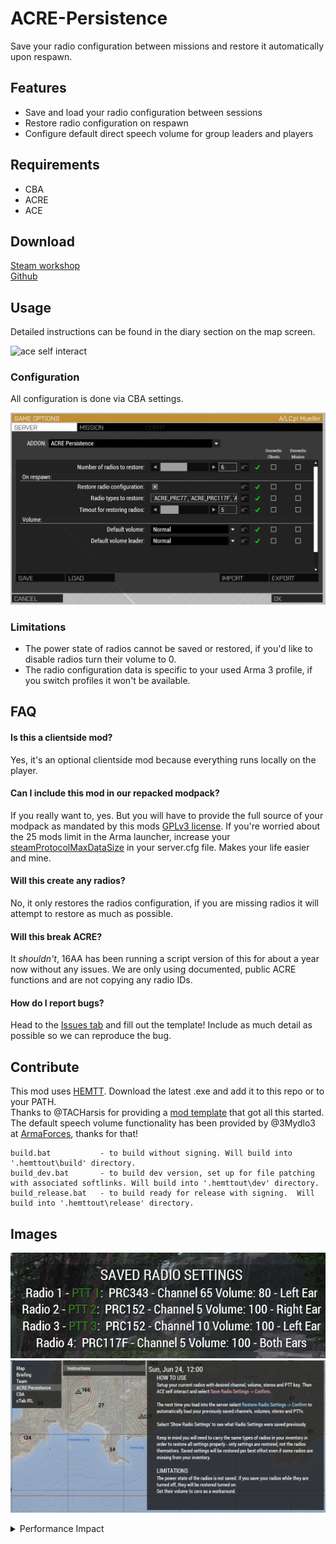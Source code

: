 # ACRE-Persistence
Save your radio configuration between missions and restore it automatically upon respawn.

## Features
- Save and load your radio configuration between sessions
- Restore radio configuration on respawn
- Configure default direct speech volume for group leaders and players

## Requirements
- CBA
- ACRE
- ACE
  
## Download
[Steam workshop](https://steamcommunity.com/sharedfiles/filedetails/?id=3043180500)  
[Github](https://github.com/16AA-Milsim/ACRE-Persistence/releases)  

## Usage
Detailed instructions can be found in the diary section on the map screen.

![ace self interact](data/acre_persistence_ace-interact.gif)

### Configuration
All configuration is done via CBA settings.

![CBA Settings](data/CBA_settings.png)

### Limitations
- The power state of radios cannot be saved or restored, if you'd like to disable radios turn their volume to 0.
- The radio configuration data is specific to your used Arma 3 profile, if you switch profiles it won't be available.

## FAQ
#### Is this a clientside mod?
Yes, it's an optional clientside mod because everything runs locally on the player.

#### Can I include this mod in our repacked modpack?
If you really want to, yes. But you will have to provide the full source of your modpack as mandated by this mods [GPLv3 license](/LICENSE). If you're worried about the 25 mods limit in the Arma launcher, increase your [steamProtocolMaxDataSize](https://community.bistudio.com/wiki/Arma_3:_Server_Config_File) in your server.cfg file. Makes your life easier and mine.

#### Will this create any radios?
No, it only restores the radios configuration, if you are missing radios it will attempt to restore as much as possible.

#### Will this break ACRE?
It *shouldn't*, 16AA has been running a script version of this for about a year now without any issues. We are only using documented, public ACRE functions and are not copying any radio IDs.

#### How do I report bugs?
Head to the [Issues tab](https://github.com/16AA-Milsim/ACRE-Persistence/issues/new) and fill out the template! Include as much detail as possible so we can reproduce the bug.

## Contribute

This mod uses [HEMTT](https://github.com/BrettMayson/HEMTT). Download the latest .exe and add it to this repo or to your PATH.  
Thanks to @TACHarsis for providing a [mod template](https://github.com/TACHarsis/hemtt-mod-template) that got all this started.  
The default speech volume functionality has been provided by @3Mydlo3 at [ArmaForces](https://armaforces.com/), thanks for that!  

    build.bat           - to build without signing. Will build into '.hemttout\build' directory.
    build_dev.bat       - to build dev version, set up for file patching with associated softlinks. Will build into '.hemttout\dev' directory.
    build_release.bat   - to build ready for release with signing.  Will build into '.hemttout\release' directory.

## Images
![saved settings](data/saved_settings.png)
![diary entry](data/diary_entry.png)

<details>
  <summary>Performance Impact</summary>
  
 Performance metrics have been extracted with Dedmens [ArmaScriptProfiler](https://github.com/dedmen/ArmaScriptProfiler).  
 Generally server FPS should not be affected, all functions are run on the client/player. There are no continuous function running so gameplay impact is minimal.  
 Client FPS will briefly dip on spawn in (when the initial direct speech volume is adjusted), on respawn (when the radio configuration is copied from your corpse and applied) and whenever you manually save or restore the radio config to your ProfileNamespace.  
 Game startup time will increase by approximately 7 ms because of function compiling.  

 The following will show some average function runtimes, measured with a Ryzen 5 5600X@4.5 Ghz and 32GB@3200Mhz RAM.  

 ![performance metrics](data/performance_metrics.png)  
 First columns lists the script name, the second the file location of the script and if applicable the line number and the third column the sum of all script runtimes.  
 In column 4 is the script counter, showing how often script has run in the captured timeframe, column 5 MTPC displays the **Mean Time Per Call**, so how long on average a script runs.  

 `l6AA_acre_XEH_preStart` is the function compile on game startup, it only runs once and increased load time by 6.7 ms.  
 `l6AA_acre_fnc_adjustVoiceVolume` adjusts the direct speech volume after spawn in, it runs multiple times checking if the player is initialized fully (that's the 38 counts) and then completes it's run. It will increase the length of 38 frames by roughly 118.33 μs which would lower your FPS from 50 to 49.53 until the script completes or times out after 5 seconds.  
 `l6AA_acre_fnc_restoreRadiosOnRespawn` runs on every respawn, copying the radio configuration from your corpse and applying it to your new radios. It wil lower your FPS from 50 to 49.98 for a single frame.
 `l6AA_acre_fnc_saveRadioSettings` saves your radio configuration to your ProfileNamespace so you can restore it sometime else. It is quite FPS intensive because it writes to a file (`vars.Arma3Profile`), it will lower your FPS from 50 to 46.5 for a single frame.  
 `l6AA_acre_fnc_restoreRadioSettings` is similar, it has to read from a file and then restore the radio configuration. It will lower your FPS from 50 to 42.8 for a single frame.  
 `l6AA_acre_fnc_showSavedRadioSettings` also needs to read from a file and then display your saved settings. It will lower your FPS from 50 to 48.8 for a single frame.    
  
</details>
